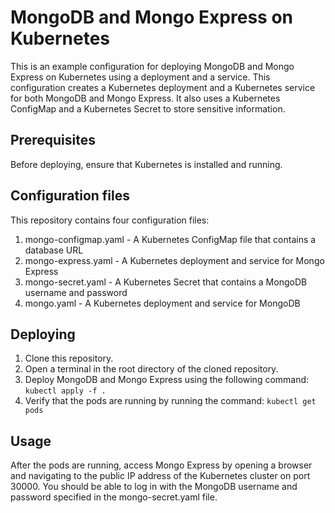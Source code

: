 # MongoDB and Mongo Express on Kubernetes

This is an example configuration for deploying MongoDB and Mongo Express on Kubernetes using a deployment and a service. This configuration creates a Kubernetes deployment and a Kubernetes service for both MongoDB and Mongo Express. It also uses a Kubernetes ConfigMap and a Kubernetes Secret to store sensitive information.

## Prerequisites
Before deploying, ensure that Kubernetes is installed and running. 

## Configuration files
This repository contains four configuration files:

1. mongo-configmap.yaml - A Kubernetes ConfigMap file that contains a database URL
2. mongo-express.yaml - A Kubernetes deployment and service for Mongo Express
3. mongo-secret.yaml - A Kubernetes Secret that contains a MongoDB username and password
4. mongo.yaml - A Kubernetes deployment and service for MongoDB

## Deploying
1. Clone this repository.
2. Open a terminal in the root directory of the cloned repository.
3. Deploy MongoDB and Mongo Express using the following command: `kubectl apply -f .`
4. Verify that the pods are running by running the command: `kubectl get pods`

## Usage
After the pods are running, access Mongo Express by opening a browser and navigating to the public IP address of the Kubernetes cluster on port 30000. You should be able to log in with the MongoDB username and password specified in the mongo-secret.yaml file.
